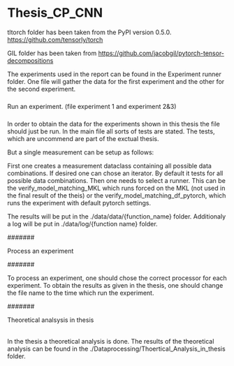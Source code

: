 # Thesis_CP_CNN

tltorch folder has been taken from the PyPI version 0.5.0.
https://github.com/tensorly/torch

GIL folder has been taken from https://github.com/jacobgil/pytorch-tensor-decompositions

The experiments used in the report can be found in the Experiment runner folder. One file will gather the data for the first experiment and the other for the second experiment.

###

Run an experiment. (file experiment 1 and experiment 2&3)

###

In order to obtain the data for the experiments shown in this thesis the file should just be run. In the main file all sorts of tests are stated. The tests, which are uncommend are part of the exctual thesis. 

But a single measurement can be setup as follows:

First one creates a measurement dataclass containing all possible data combinations. If desired one can chose an iterator. By default it tests for all possible data combinations. Then one needs to select a runner. This can be the verify_model_matching_MKL which runs forced on the MKL (not used in the final result of the theis) or the verify_model_matching_df_pytorch, which runs the experiment with default pytorch settings.

The results will be put in the ./data/data/{function_name} folder. Additionaly a log will be put in ./data/log/{function name} folder.

#######

Process an experiment

#######

To process an experiment, one should chose the correct processor for each experiment. To obtain the results as given in the thesis, one should change the file name to the time which run the experiment.


#######

Theoretical analsysis in thesis

######

In the thesis a theoretical analysis is done. The results of the theoretical analysis can be found in the ./Dataprocessing/Thoertical_Analysis_in_thesis folder.
